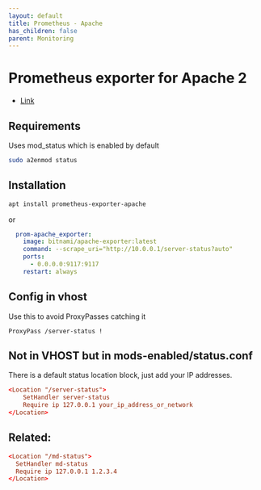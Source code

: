 ```yaml
---
layout: default
title: Prometheus - Apache
has_children: false
parent: Monitoring
---
```


# Prometheus exporter for Apache 2

* [Link](https://github.com/Lusitaniae/apache_exporter)

## Requirements

Uses mod_status which is enabled by default

```bash
sudo a2enmod status
```

## Installation

```bash
apt install prometheus-exporter-apache
```

or

```yaml
  prom-apache_exporter:
    image: bitnami/apache-exporter:latest
    command: --scrape_uri="http://10.0.0.1/server-status?auto"
    ports:
      - 0.0.0.0:9117:9117
    restart: always
```

## Config in vhost

Use this to avoid ProxyPasses catching it

`ProxyPass /server-status !`

## Not in VHOST but in mods-enabled/status.conf

There is a default status location block, just add your IP addresses.

```conf
<Location "/server-status">
    SetHandler server-status
    Require ip 127.0.0.1 your_ip_address_or_network
</Location>
```

## Related:

```conf
<Location "/md-status">
  SetHandler md-status
  Require ip 127.0.0.1 1.2.3.4
</Location>
```

